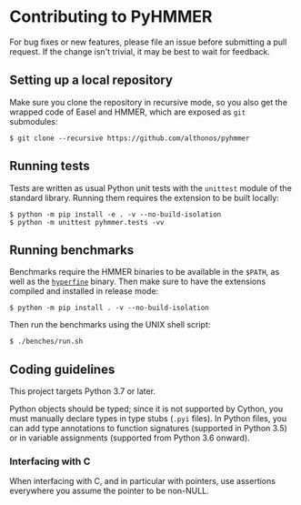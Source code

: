 # Contributing to PyHMMER

For bug fixes or new features, please file an issue before submitting a
pull request. If the change isn't trivial, it may be best to wait for
feedback.

## Setting up a local repository

Make sure you clone the repository in recursive mode, so you also get the
wrapped code of Easel and HMMER, which are exposed as `git` submodules:

```console
$ git clone --recursive https://github.com/althonos/pyhmmer
```

## Running tests

Tests are written as usual Python unit tests with the `unittest` module of
the standard library. Running them requires the extension to be built
locally:

```console
$ python -m pip install -e . -v --no-build-isolation
$ python -m unittest pyhmmer.tests -vv
```

## Running benchmarks

Benchmarks require the HMMER binaries to be available in the `$PATH`,
as well as the [`hyperfine`](https://github.com/sharkdp/hyperfine) 
binary. Then make sure to have the extensions compiled and installed
in release mode:

```console
$ python -m pip install . -v --no-build-isolation
```

Then run the benchmarks using the UNIX shell script:

```console
$ ./benches/run.sh
```

## Coding guidelines

This project targets Python 3.7 or later.

Python objects should be typed; since it is not supported by Cython,
you must manually declare types in type stubs (`.pyi` files). In Python
files, you can add type annotations to function signatures (supported in
Python 3.5) or in variable assignments (supported from Python 3.6
onward). 

### Interfacing with C

When interfacing with C, and in particular with pointers, use assertions
everywhere you assume the pointer to be non-NULL.
